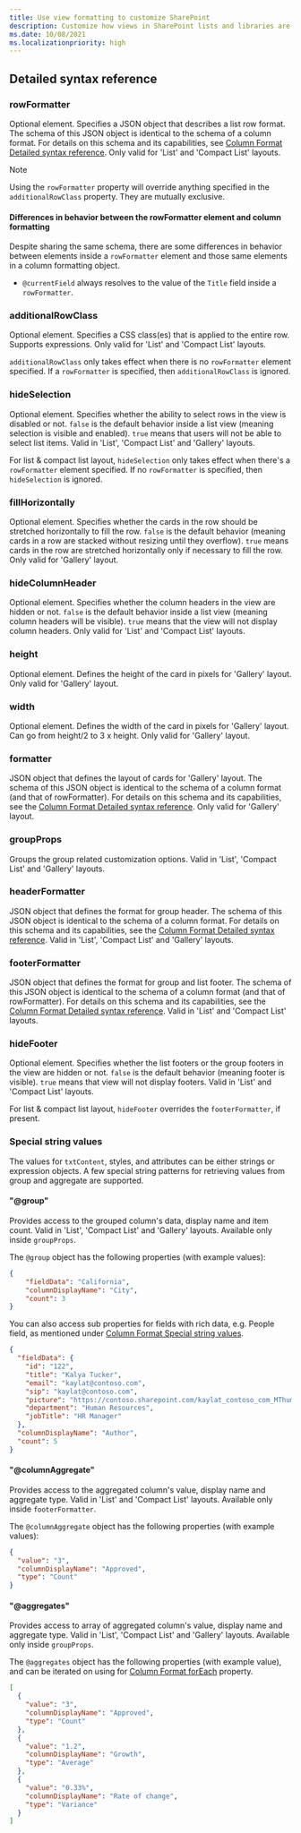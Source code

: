 ```yaml
---
title: Use view formatting to customize SharePoint
description: Customize how views in SharePoint lists and libraries are displayed by constructing a JSON object that describes the elements that are displayed in a list view, and the styles to be applied to those elements.
ms.date: 10/08/2021
ms.localizationpriority: high
---
```


## Detailed syntax reference

### rowFormatter

Optional element. Specifies a JSON object that describes a list row format. The schema of this JSON object is identical to the schema of a column format. For details on this schema and its capabilities, see [Column Format Detailed syntax reference](column-formatting.md#detailed-syntax-reference). Only valid for 'List' and 'Compact List' layouts.

> [!NOTE]
> Using the `rowFormatter` property will override anything specified in the `additionalRowClass` property. They are mutually exclusive.

#### Differences in behavior between the rowFormatter element and column formatting

Despite sharing the same schema, there are some differences in behavior between elements inside a `rowFormatter` element and those same elements in a column formatting object.

- `@currentField` always resolves to the value of the `Title` field inside a `rowFormatter`.

### additionalRowClass

Optional element. Specifies a CSS class(es) that is applied to the entire row. Supports expressions. Only valid for 'List' and 'Compact List' layouts.

`additionalRowClass` only takes effect when there is no `rowFormatter` element specified. If a `rowFormatter` is specified, then `additionalRowClass` is ignored.

### hideSelection

Optional element. Specifies whether the ability to select rows in the view is disabled or not. `false` is the default behavior inside a list view (meaning selection is visible and enabled). `true` means that users will not be able to select list items. Valid in 'List', 'Compact List' and 'Gallery' layouts.

For list & compact list layout, `hideSelection` only takes effect when there's a `rowFormatter` element specified. If no `rowFormatter` is specified, then `hideSelection` is ignored.

### fillHorizontally

Optional element. Specifies whether the cards in the row should be stretched horizontally to fill the row. `false` is the default behavior (meaning cards in a row are stacked without resizing until they overflow). `true` means cards in the row are stretched horizontally only if necessary to fill the row. Only valid for 'Gallery' layout.

### hideColumnHeader

Optional element. Specifies whether the column headers in the view are hidden or not. `false` is the default behavior inside a list view (meaning column headers will be visible). `true` means that the view will not display column headers. Only valid for 'List' and 'Compact List' layouts.

### height

Optional element. Defines the height of the card in pixels for 'Gallery' layout. Only valid for 'Gallery' layout.

### width

Optional element. Defines the width of the card in pixels for 'Gallery' layout. Can go from height/2 to 3 x height. Only valid for 'Gallery' layout.

### formatter

JSON object that defines the layout of cards for 'Gallery' layout. The schema of this JSON object is identical to the schema of a column format (and that of rowFormatter). For details on this schema and its capabilities, see the [Column Format Detailed syntax reference](column-formatting.md#detailed-syntax-reference). Only valid for 'Gallery' layout.

### groupProps

Groups the group related customization options. Valid in 'List', 'Compact List' and 'Gallery' layouts.

### headerFormatter

JSON object that defines the format for group header. The schema of this JSON object is identical to the schema of a column format. For details on this schema and its capabilities, see the [Column Format Detailed syntax reference](column-formatting.md#detailed-syntax-reference). Valid in 'List', 'Compact List' and 'Gallery' layouts.

### footerFormatter

JSON object that defines the format for group and list footer. The schema of this JSON object is identical to the schema of a column format (and that of rowFormatter). For details on this schema and its capabilities, see the [Column Format Detailed syntax reference](column-formatting.md#detailed-syntax-reference). Valid in 'List' and 'Compact List' layouts.

### hideFooter

Optional element. Specifies whether the list footers or the group footers in the view are hidden or not. `false` is the default behavior (meaning footer is visible). `true` means that view will not display footers. Valid in 'List' and 'Compact List' layouts.

For list & compact list layout, `hideFooter` overrides the `footerFormatter`, if present.

### Special string values

The values for `txtContent`, styles, and attributes can be either strings or expression objects. A few special string patterns for retrieving values from group and aggregate are supported.

#### "@group"

Provides access to the grouped column's data, display name and item count. Valid in 'List', 'Compact List' and 'Gallery' layouts. Available only inside `groupProps`.

The `@group` object has the following properties (with example values):

```JSON
{
    "fieldData": "California",
    "columnDisplayName": "City",
    "count": 3
}
```

You can also access sub properties for fields with rich data, e.g. People field, as mentioned under [Column Format Special string values](column-formatting.md#special-string-values).

```JSON
{
  "fieldData": {
    "id": "122",
    "title": "Kalya Tucker",
    "email": "kaylat@contoso.com",
    "sip": "kaylat@contoso.com",
    "picture": "https://contoso.sharepoint.com/kaylat_contoso_com_MThumb.jpg?t=63576928822",
    "department": "Human Resources",
    "jobTitle": "HR Manager"
  },
  "columnDisplayName": "Author",
  "count": 5
}

```

#### "@columnAggregate"

Provides access to the aggregated column's value, display name and aggregate type. Valid in 'List' and 'Compact List' layouts. Available only inside `footerFormatter`.

The `@columnAggregate` object has the following properties (with example values):

```JSON
{
  "value": "3",
  "columnDisplayName": "Approved",
  "type": "Count"
}
```

#### "@aggregates"

Provides access to array of aggregated column's value, display name and aggregate type. Valid in 'List', 'Compact List' and 'Gallery' layouts. Available only inside `groupProps`.

The `@aggregates` object has the following properties (with example value), and can be iterated on using for [Column Format forEach](column-formatting.md#foreach) property.

```JSON
[
  {
    "value": "3",
    "columnDisplayName": "Approved",
    "type": "Count"
  },
  {
    "value": "1.2",
    "columnDisplayName": "Growth",
    "type": "Average"
  },
  {
    "value": "0.33%",
    "columnDisplayName": "Rate of change",
    "type": "Variance"
  }
]
```
